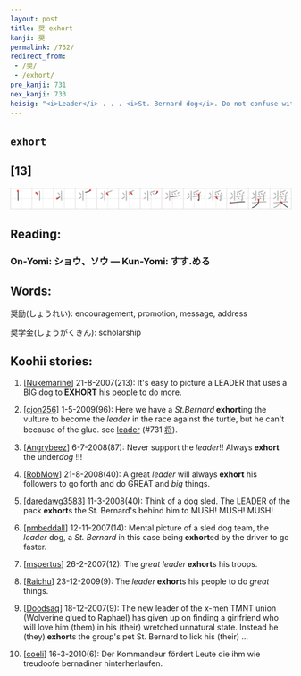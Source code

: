 ```yaml
---
layout: post
title: 奨 exhort
kanji: 奨
permalink: /732/
redirect_from:
 - /奨/
 - /exhort/
pre_kanji: 731
nex_kanji: 733
heisig: "<i>Leader</i> . . . <i>St. Bernard dog</i>. Do not confuse with <i>urge</i> (Frame 300)."
---
```


## `exhort`

## [13]

<div class="stroke"><img src="../images/E5A5A8.png" /></div>

## Reading:

### On-Yomi: ショウ、ソウ &mdash; Kun-Yomi: すす.める

## Words:

奨励(しょうれい): encouragement, promotion, message, address

奨学金(しょうがくきん): scholarship

## Koohii stories:

1) [<a href="http://kanji.koohii.com/profile/Nukemarine">Nukemarine</a>] 21-8-2007(213): It&#039;s easy to picture a LEADER that uses a BIG dog to<strong> EXHORT</strong> his people to do more. 

2) [<a href="http://kanji.koohii.com/profile/cjon256">cjon256</a>] 1-5-2009(96): Here we have a <em>St.Bernard</em><strong> exhort</strong>ing the vulture to become the <em>leader</em> in the race against the turtle, but he can&#039;t because of the glue. see <a href="../731">leader</a> <span class="index">(#731 <a href="http://jisho.org/kanji/details/将">将</a>)</span>. 

3) [<a href="http://kanji.koohii.com/profile/Angrybeez">Angrybeez</a>] 6-7-2008(87): Never support the <em>leader</em>!! Always<strong> exhort</strong> the under<em>dog</em> !!! 

4) [<a href="http://kanji.koohii.com/profile/RobMow">RobMow</a>] 21-8-2008(40): A great <em>leader</em> will always<strong> exhort</strong> his followers to go forth and do GREAT and <em>big</em> things. 

5) [<a href="http://kanji.koohii.com/profile/daredawg3583">daredawg3583</a>] 11-3-2008(40): Think of a dog sled. The LEADER of the pack<strong> exhort</strong>s the St. Bernard&#039;s behind him to MUSH! MUSH! MUSH! 

6) [<a href="http://kanji.koohii.com/profile/pmbeddall">pmbeddall</a>] 12-11-2007(14): Mental picture of a sled dog team, the <em>leader</em> dog, a <em>St. Bernard</em> in this case being<strong> exhort</strong>ed by the driver to go faster. 

7) [<a href="http://kanji.koohii.com/profile/mspertus">mspertus</a>] 26-2-2007(12): The <em>great leader</em><strong> exhort</strong>s his troops. 

8) [<a href="http://kanji.koohii.com/profile/Raichu">Raichu</a>] 23-12-2009(9): The <em>leader</em><strong> exhort</strong>s his people to do <em>great</em> things. 

9) [<a href="http://kanji.koohii.com/profile/Doodsaq">Doodsaq</a>] 18-12-2007(9): The new leader of the x-men TMNT union (Wolverine glued to Raphael) has given up on finding a girlfriend who will love him (them) in his (their) wretched unnatural state. Instead he (they)<strong> exhort</strong>s the group&#039;s pet St. Bernard to lick his (their) ... 

10) [<a href="http://kanji.koohii.com/profile/coeli">coeli</a>] 16-3-2010(6): Der Kommandeur fördert Leute die ihm wie treudoofe bernadiner hinterherlaufen. 
